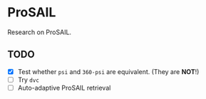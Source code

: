 # ProSAIL

Research on ProSAIL.

## TODO

- [x] Test whether `psi` and `360-psi` are equivalent. (They are **NOT**!)
- [ ] Try `dvc`
- [ ] Auto-adaptive ProSAIL retrieval